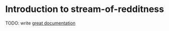 # Introduction to stream-of-redditness

TODO: write [great documentation](http://jacobian.org/writing/what-to-write/)
